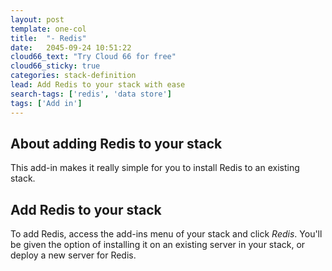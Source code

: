 ```yaml
---
layout: post
template: one-col
title:  "- Redis"
date:   2045-09-24 10:51:22
cloud66_text: "Try Cloud 66 for free"
cloud66_sticky: true
categories: stack-definition
lead: Add Redis to your stack with ease
search-tags: ['redis', 'data store']
tags: ['Add in']
---
```


## About adding Redis to your stack
This add-in makes it really simple for you to install Redis to an existing stack.

## Add Redis to your stack
To add Redis, access the add-ins menu of your stack and click _Redis_. You'll be given the option of installing it on an existing server in your stack, or deploy a new server for Redis.